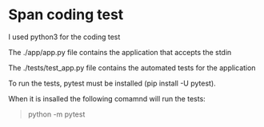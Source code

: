 # Span coding test

I used python3 for the coding test

The ./app/app.py file contains the application that accepts the stdin

The ./tests/test_app.py file contains the automated tests for the application

To run the tests, pytest must be installed (pip install -U pytest). 

When it is insalled the following comamnd will run the tests:
> python -m pytest